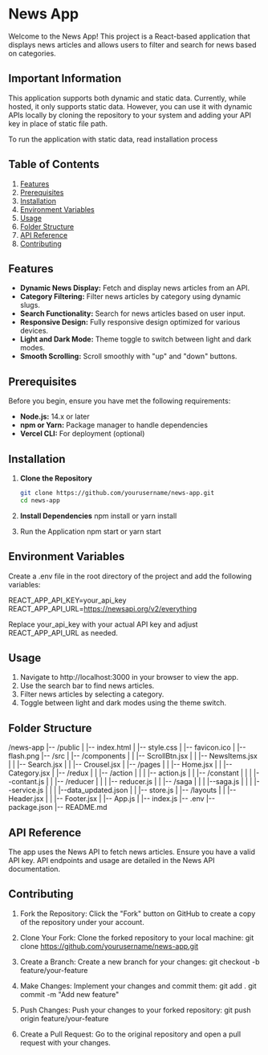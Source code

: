 # News App

Welcome to the News App! This project is a React-based application that displays news articles and allows users to filter and search for news based on categories.

## Important Information

This application supports both dynamic and static data. Currently, while hosted, it only supports static data. However, you can use it with dynamic APIs locally by cloning the repository to your system and adding your API key in place of static file path. 

To run the application with static data, read installation process


## Table of Contents

1. [Features](#features)
2. [Prerequisites](#prerequisites)
3. [Installation](#installation)
4. [Environment Variables](#environment-variables)
5. [Usage](#usage)
6. [Folder Structure](#folder-structure)
7. [API Reference](#api-reference)
8. [Contributing](#contributing)

## Features

- **Dynamic News Display:** Fetch and display news articles from an API.
- **Category Filtering:** Filter news articles by category using dynamic slugs.
- **Search Functionality:** Search for news articles based on user input.
- **Responsive Design:** Fully responsive design optimized for various devices.
- **Light and Dark Mode:** Theme toggle to switch between light and dark modes.
- **Smooth Scrolling:** Scroll smoothly with "up" and "down" buttons.

## Prerequisites

Before you begin, ensure you have met the following requirements:

- **Node.js:** 14.x or later
- **npm or Yarn:** Package manager to handle dependencies
- **Vercel CLI:** For deployment (optional)

## Installation

1. **Clone the Repository**

   ```bash
   git clone https://github.com/yourusername/news-app.git
   cd news-app
2. **Install Dependencies**
   npm install or yarn install
3. Run the Application
   npm start or yarn start
   
## Environment Variables
  Create a .env file in the root directory of the project and add the following variables:
  
  REACT_APP_API_KEY=your_api_key
  REACT_APP_API_URL=https://newsapi.org/v2/everything

  Replace your_api_key with your actual API key and adjust REACT_APP_API_URL as needed.

## Usage
1. Navigate to http://localhost:3000 in your browser to view the app.
2. Use the search bar to find news articles.
3. Filter news articles by selecting a category.
4. Toggle between light and dark modes using the theme switch.

## Folder Structure
/news-app
|-- /public
|   |-- index.html
|   |-- style.css
|   |-- favicon.ico
|   |-- flash.png
|-- /src
|   |-- /components
|   |   |-- ScrollBtn.jsx
|   |   |-- NewsItems.jsx
|   |   |-- Search.jsx
|   |   |-- Crousel.jsx
|   |-- /pages
|   |   |-- Home.jsx
|   |   |-- Category.jsx
|   |-- /redux
|   |   |-- /action
|   |   |   |-- action.js
|   |   |-- /constant
|   |   |   |--contant.js
|   |   |-- /reducer
|   |   |   |-- reducer.js
|   |   |-- /saga
|   |   |   |--saga.js
|   |   |   |--service.js
|   |   |   |--data_updated.json
|   |   |-- store.js
|   |-- /layouts
|   |   |-- Header.jsx
|   |   |-- Footer.jsx
|   |-- App.js
|   |-- index.js
|-- .env
|-- package.json
|-- README.md

## API Reference
The app uses the News API to fetch news articles. Ensure you have a valid API key. API endpoints and usage are detailed in the News API documentation.

## Contributing
1. Fork the Repository: Click the "Fork" button on GitHub to create a copy of the repository under your account.

2. Clone Your Fork: Clone the forked repository to your local machine:
   git clone https://github.com/yourusername/news-app.git
3. Create a Branch: Create a new branch for your changes:
   git checkout -b feature/your-feature
4. Make Changes: Implement your changes and commit them:
   git add .
   git commit -m "Add new feature"
5. Push Changes: Push your changes to your forked repository:
   git push origin feature/your-feature
6. Create a Pull Request: Go to the original repository and open a pull request with your changes.
